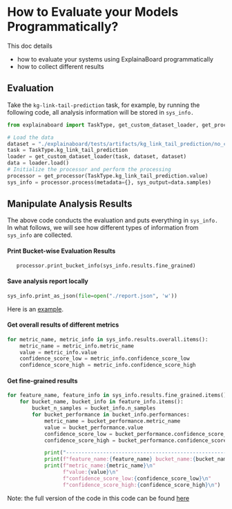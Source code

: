 # How to Evaluate your Models Programmatically?


This doc details 
* how to evaluate your systems using ExplainaBoard programmatically
* how to collect different results 





## Evaluation

Take the `kg-link-tail-prediction` task, for example, by running the following code,
all analysis information will be stored in `sys_info.`


```python
from explainaboard import TaskType, get_custom_dataset_loader, get_processor

# Load the data
dataset = "./explainaboard/tests/artifacts/kg_link_tail_prediction/no_custom_feature.json"
task = TaskType.kg_link_tail_prediction
loader = get_custom_dataset_loader(task, dataset, dataset)
data = loader.load()
# Initialize the processor and perform the processing
processor = get_processor(TaskType.kg_link_tail_prediction.value)
sys_info = processor.process(metadata={}, sys_output=data.samples)
```


## Manipulate Analysis Results
The above code conducts the evaluation and puts everything in `sys_info.` In what follows,
we will see how different types of information from `sys_info` are collected.


#### Print Bucket-wise Evaluation Results
```python
   processor.print_bucket_info(sys_info.results.fine_grained)
```


#### Save analysis report locally
```python
sys_info.print_as_json(file=open("./report.json", 'w'))
```

Here is an [example](https://github.com/neulab/ExplainaBoard/blob/86d96b83d5ebf60adbdbdaa3a00883546fa05fde/data/reports/report_kg.json).


#### Get overall results of different metrics
```python
for metric_name, metric_info in sys_info.results.overall.items():
    metric_name = metric_info.metric_name
    value = metric_info.value
    confidence_score_low = metric_info.confidence_score_low
    confidence_score_high = metric_info.confidence_score_high
```



#### Get fine-grained results
```python
for feature_name, feature_info in sys_info.results.fine_grained.items():
    for bucket_name, bucket_info in feature_info.items():
        bucket_n_samples = bucket_info.n_samples
        for bucket_performance in bucket_info.performances:
            metric_name = bucket_performance.metric_name
            value = bucket_performance.value
            confidence_score_low = bucket_performance.confidence_score_low
            confidence_score_high = bucket_performance.confidence_score_high

            print("------------------------------------------------------")
            print(f"feature_name:{feature_name} bucket_name:{bucket_name}")
            print(f"metric_name:{metric_name}\n"
                  f"value:{value}\n"
                  f"confidence_score_low:{confidence_score_low}\n"
                  f"confidence_score_high:{confidence_score_high}\n")
```


Note: the full version of the code in this code can be found [here](xx)

